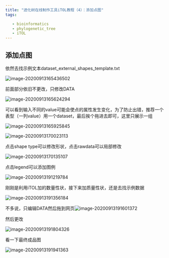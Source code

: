 ```yaml
---
title: "进化树在线制作工具iTOL教程（4）：添加点图"
tags:

   - bioinformatics
   - phylogenetic_tree
   - iTOL
---
```


## 添加点图

依然去找示例文本dataset_external_shapes_template.txt

![image-20200913165436502](/img/posts/2020.9.8/image-20200913165436502.png)

前面部分依旧不更改，只修改DATA

![image-20200913165624294](/img/posts/2020.9.8/image-20200913165624294.png)

可以看到输入不同的value可能会使点的属性发生变化，为了防止出错，推荐一个表型（一列value）用一个dataset，最后挨个拖进去即可，这里只展示一组

![image-20200913165925845](/img/posts/2020.9.8/image-20200913165925845.png)

![image-20200913170023113](/img/posts/2020.9.8/image-20200913170023113.png)

点击shape type可以修改形状，点击rawdata可以局部修改

![image-20200913170135107](/img/posts/2020.9.8/image-20200913170135107.png)

点击legend可以添加图例

![image-20200913191219784](/img/posts/2020.9.8/image-20200913191219784.png)

刚刚是利用iTOL加的数量性状，接下来加质量性状，还是去找示例数据

![image-20200913191356184](/img/posts/2020.9.8/image-20200913191356184.png)

不多说，只编辑DATA然后拖到网页![image-20200913191601372](/img/posts/2020.9.8/image-20200913191601372.png)

然后更改

![image-20200913191804326](/img/posts/2020.9.8/image-20200913191804326.png)

看一下最终成品图

![image-20200913191941363](/img/posts/2020.9.8/image-20200913191941363.png)